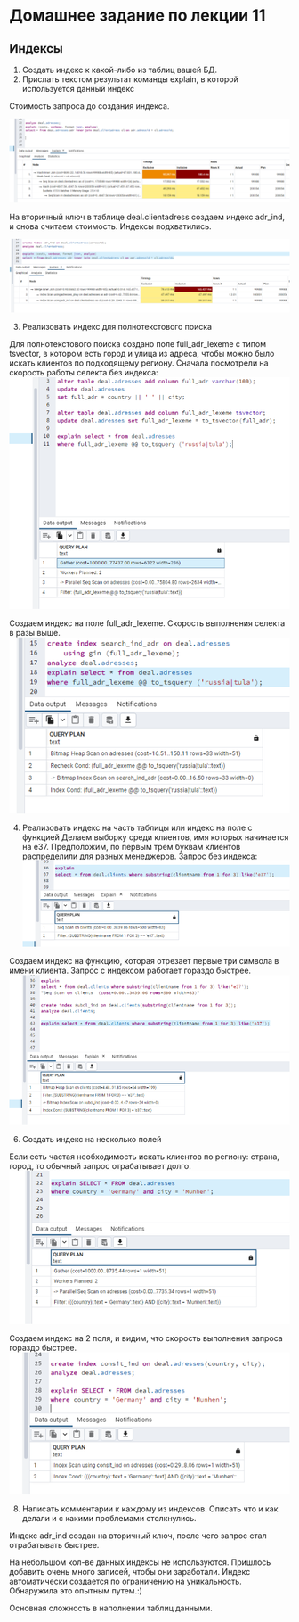 # Домашнее задание по лекции 11

## Индексы

1. Создать индекс к какой-либо из таблиц вашей БД. 
2. Прислать текстом результат команды explain, в которой используется данный индекс

Стоимость запроса до создания индекса.

![img_2.png](img_2.png)

На вторичный ключ в таблице deal.clientadress создаем индекс adr_ind, и снова считаем стоимость.
Индексы подхватились.

![img_3.png](img_3.png)

3. Реализовать индекс для полнотекстового поиска 

Для полнотекстового поиска создано поле full_adr_lexeme с типом tsvector, в котором есть город и улица из адреса, чтобы можно было искать клиентов по подходящему региону.
Сначала посмотрели на скорость работы селекта без индекса:
![img_8.png](img_8.png)

Создаем индекс на поле full_adr_lexeme. Скорость выполнения селекта в разы выше.
![img_9.png](img_9.png)

4. Реализовать индекс на часть таблицы или индекс на поле с функцией
Делаем выборку среди клиентов, имя которых начинается на e37.
Предположим, по первым трем буквам клиентов распределили для разных менеджеров.
Запрос без индекса:
![img_4.png](img_4.png)

Создаем индекс на функцию, которая отрезает первые три символа в имени клиента.
Запрос с индексом работает гораздо быстрее.
![img_5.png](img_5.png)

6. Создать индекс на несколько полей

Если есть частая необходимость искать клиентов по региону: страна, город, то обычный запрос отрабатывает долго.
![img_10.png](img_10.png)

Создаем индекс на 2 поля, и видим, что скорость выполнения запроса гораздо быстрее.
![img_11.png](img_11.png)


8. Написать комментарии к каждому из индексов. Описать что и как делали и с какими проблемами
столкнулись.

Индекс adr_ind создан на вторичный ключ, после чего запрос стал отрабатывать быстрее.

На небольшом кол-ве данных индексы не используются. Пришлось добавить очень много записей, чтобы они заработали.
Индекс автоматически создается по ограничению на уникальность. Обнаружила это опытным путем.:)

Основная сложность в наполнении таблиц данными.
